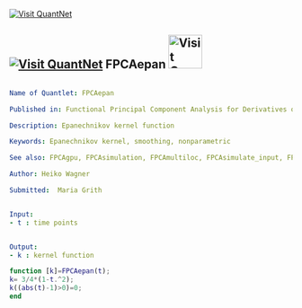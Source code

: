
[<img src="https://github.com/QuantLet/Styleguide-and-Validation-procedure/blob/master/pictures/banner.png" alt="Visit QuantNet">](http://quantlet.de/index.php?p=info)

## [<img src="https://github.com/QuantLet/Styleguide-and-Validation-procedure/blob/master/pictures/qloqo.png" alt="Visit QuantNet">](http://quantlet.de/) **FPCAepan** [<img src="https://github.com/QuantLet/Styleguide-and-Validation-procedure/blob/master/pictures/QN2.png" width="60" alt="Visit QuantNet 2.0">](http://quantlet.de/d3/ia)

```yaml

Name of Quantlet: FPCAepan

Published in: Functional Principal Component Analysis for Derivatives of High-Dimensional Spatial Curves

Description: Epanechnikov kernel function

Keywords: Epanechnikov kernel, smoothing, nonparametric

See also: FPCAgpu, FPCAsimulation, FPCAmultiloc, FPCAsimulate_input, FPCAindividual, FPCAvariance 

Author: Heiko Wagner

Submitted:  Maria Grith


Input:   
- t : time points


Output:   
- k : kernel function

```


```matlab
function [k]=FPCAepan(t);
k= 3/4*(1-t.^2);
k((abs(t)-1)>0)=0;
end

```
